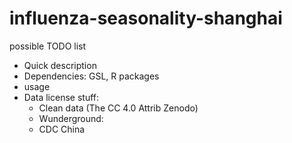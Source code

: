 # influenza-seasonality-shanghai

possible TODO list

- Quick description
- Dependencies: GSL, R packages
- usage
- Data license stuff:
  - Clean data (The CC 4.0 Attrib Zenodo)
  - Wunderground:
  - CDC China
